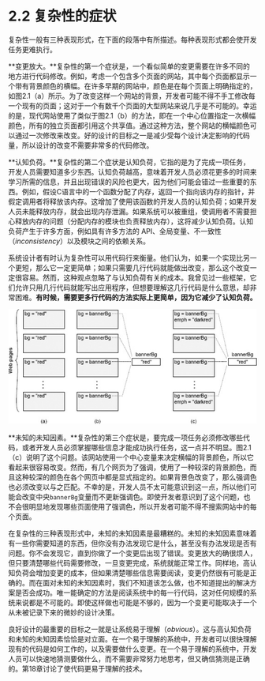 # 2.2 复杂性的症状

复杂性一般有三种表现形式，在下面的段落中有所描述。每种表现形式都会使开发任务更难执行。

**变更放大。**复杂性的第一个症状是，一个看似简单的变更需要在许多不同的地方进行代码修改。例如，考虑一个包含多个页面的网站，其中每个页面都显示一个带有背景颜色的横幅。在许多早期的网站中，颜色是在每个页面上明确指定的，如图2.1（a）所示。为了改变这样一个网站的背景，开发者可能不得不手工修改每一个现有的页面；这对于一个有数千个页面的大型网站来说几乎是不可能的。幸运的是，现代网站使用了类似于图2.1（b）的方法，即在一个中心位置指定一次横幅颜色，所有的独立页面都引用这个共享值。通过这种方法，整个网站的横幅颜色可以通过一次修改来改变。好的设计的目标之一是减少受每个设计决定影响的代码量，所以设计的改变不需要非常多的代码修改。

**认知负荷。**复杂性的第二个症状是认知负荷，它指的是为了完成一项任务，开发人员需要知道多少东西。认知负荷越高，意味着开发人员必须花更多的时间来学习所需的信息，并且出现错误的风险也更大，因为他们可能会错过一些重要的东西。例如，假设C语言中的一个函数分配了内存，返回一个指向该内存的指针，并假定调用者将释放该内存。这增加了使用该函数的开发人员的认知负荷；如果开发人员未能释放内存，就会出现内存泄漏。如果系统可以被重组，使调用者不需要担心释放内存的问题（分配内存的模块也负责释放内存），这将减少认知负荷。认知负荷产生于许多方面，例如具有许多方法的 API、全局变量、不一致性（_inconsistency_）以及模块之间的依赖关系。

系统设计者有时认为复杂性可以用代码行来衡量。他们认为，如果一个实现比另一个更短，那么它一定更简单；如果只需要几行代码就能做出改变，那么这个改变一定很容易。然而，这种观点忽略了与认知负荷有关的成本。我曾见过一些框架，它们允许只用几行代码就能写出应用程序，但想要理解这几行代码是什么意思，却非常困难。**有时候，需要更多行代码的方法实际上更简单，因为它减少了认知负荷。**&#x20;

![图2.1: 一个网站的每个页面都显示一个彩色的横幅。在(a)中，横幅的背景颜色是在每个页面中明确指定的。在(b)中，一个共享变量保存着背景颜色，每个页面都引用该变量。在(c)中，一些页面显示一个额外的颜色作为强调，它是横幅背景颜色的一个较深的色调；如果背景颜色改变，作为强调的颜色也必须改变。](<../.gitbook/assets/image (1) (1) (1).png>)

**未知的未知因素。**复杂性的第三个症状是，要完成一项任务必须修改哪些代码，或者开发人员必须掌握哪些信息才能成功执行任务，这一点并不明显。图2.1（c）说明了这个问题。该网站使用一个中心变量来决定横幅的背景颜色，所以它看起来很容易改变。然而，有几个网页为了强调，使用了一种较深的背景颜色，而且这种较深的颜色在各个网页中都是显式指定的。如果背景色改变了，那么强调色也必须改变以与之匹配。不幸的是，开发人员不太可能意识到这一点，所以他们可能会改变中央`bannerBg`变量而不更新强调色。即使开发者意识到了这个问题，也不会很明显地发现哪些页面使用了强调色，所以开发者可能不得不搜索网站中的每个页面。

在复杂性的三种表现形式中，未知的未知因素是最糟糕的。未知的未知因素意味着有一些你需要知道的东西，但你没有办法发现它是什么，甚至没有办法发现是否有问题。你不会发现它，直到你做了一个变更后出现了错误。变更放大的确很烦人，但只要清楚哪些代码需要修改，一旦变更完成，系统就能正常工作。同样地，高认知负荷会增加变更的成本，但如果清楚哪些信息需要阅读，变更仍然很有可能是正确的。而在面对未知的未知因素时，我们不知道该怎么做，也不知道提出的解决方案是否会成功。唯一能确定的方法是阅读系统中的每一行代码，这对任何规模的系统来说都是不可能的。即使这样做也可能是不够的，因为一个变更可能取决于一个从未被记录下来的微妙的设计决策。

良好设计的最重要的目标之一就是让系统易于理解（_obvious_）。这与高认知负荷和未知的未知因素恰恰是对立面。在一个易于理解的系统中，开发者可以很快理解现有的代码是如何工作的，以及需要做什么变更。在一个易于理解的系统中，开发人员可以快速地猜测要做什么，而不需要非常努力地思考，但又确信猜测是正确的。第18章讨论了使代码更易于理解的技术。&#x20;
